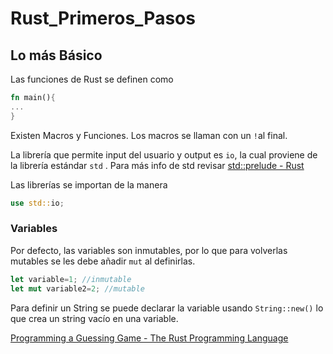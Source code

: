 # Rust_Primeros_Pasos

## Lo más Básico

Las funciones de Rust se definen como 

```rust
fn main(){
...
}
```

Existen Macros y Funciones. Los macros se llaman con un `!`al final.



La librería que permite input del usuario y output es `io`, la cual proviene de la librería estándar `std` . Para más info de std revisar [std::prelude - Rust](https://doc.rust-lang.org/stable/std/prelude/index.html)



Las librerías se importan de la manera

```rust
use std::io;
```





### Variables

Por defecto, las variables son inmutables, por lo que para volverlas mutables se les debe añadir `mut` al definirlas.

```rust
let variable=1; //inmutable
let mut variable2=2; //mutable
```

Para definir un String se puede declarar la variable usando `String::new()` lo que crea un string vacío en una variable.



[Programming a Guessing Game - The Rust Programming Language](https://doc.rust-lang.org/stable/book/ch02-00-guessing-game-tutorial.html#receiving-user-input)
